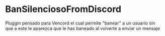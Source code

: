 # BanSilenciosoFromDiscord
Pluggin pensado para Vencord el cual permite "banear" a un usuario sin que a este le aparezca que le has baneado al volverte a enviar un mensaje
